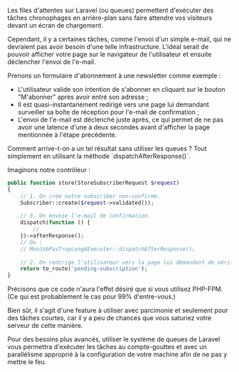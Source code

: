 <!--
Author: Benjamin Crozat
Image: https://res.cloudinary.com/benjamin-crozat/image/upload/q_auto/f_auto/v1657461035/blog/e10e48cd9bd3cc3c461da73b6f0b0d11ef66eb18_aqbmqc.jpg
Title: Avant d'utiliser le système de files d'attente de Laravel, essayez dispatchAfterResponse()
Excerpt: Il est primordial dans votre carrière que vous appreniez à ne pas déployer des solutions trop sophistiquées pour des besoins modestes. Laravel en est conscient et propose des solutions.
Certified for Laravel Version: 9
-->

Les files d'attentes sur Laravel (ou queues) permettent d'exécuter des tâches chronophages en arrière-plan sans faire attendre vos visiteurs devant un écran de chargement.

Cependant, il y a certaines tâches, comme l'envoi d'un simple e-mail, qui ne devraient pas avoir besoin d'une telle infrastructure. L'idéal serait de pouvoir afficher votre page sur le navigateur de l'utilisateur et ensuite déclencher l'envoi de l'e-mail.

Prenons un formulaire d'abonnement à une newsletter comme exemple :

- L'utilisateur valide son intention de s'abonner en cliquant sur le bouton "M'abonner" après avoir entré son adresse ;
- Il est quasi-instantanément redirigé vers une page lui demandant surveiller sa boîte de réception pour l'e-mail de confirmation ;
- L'envoi de l'e-mail est déclenché juste après, ce qui permet de ne pas avoir une latence d'une à deux secondes avant d'afficher la page mentionnée à l'étape précédente.

Comment arrive-t-on a un tel résultat sans utiliser les queues ? Tout simplement en utilisant la méthode `dispatchAfterResponse()ˋ.

Imaginons notre contrôleur :

```php
public function store(StoreSubscriberRequest $request)
{
    // 1. On crée notre subscriber non-confirmé.
    Subscriber::create($request->validated());
 
    // 3. On envoie l'e-mail de confirmation.
    dispatch(function () {
        //
    })->afterResponse();
    // Ou :
    // MonJobPasTropLongAExecuter::dispatchAfterResponse();
 
    // 2. On redirige l'utilisateur vers la page lui demandant de vérifier sa boite mail pour la confirmation.
    return to_route('pending-subscription');
}
```

Précisons que ce code n'aura l'effet désiré que si vous utilisez PHP-FPM. (Ce qui est probablement le cas pour 99% d'entre-vous.)

Bien sûr, il s'agit d'une feature à utiliser avec parcimonie et seulement pour des tâches courtes, car il y a peu de chances que vous saturiez votre serveur de cette manière.

Pour des besoins plus avancés, utiliser le système de queues de Laravel vous permettra d'exécuter les tâches au compte-gouttes et avec un parallélisme approprié à la configuration de votre machine afin de ne pas y mettre le feu.
